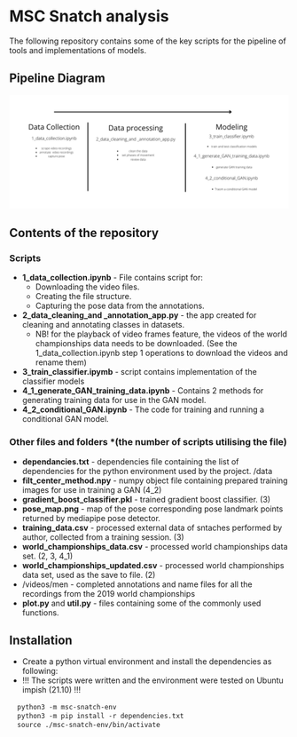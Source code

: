 # MSC Snatch analysis
 
The following repository contains some of the key scripts for the pipeline of tools and implementations of models.
## Pipeline Diagram
 
![alt text](https://github.com/BubblesIsMyName/MSc-snatch-analysis/blob/main/pipeline.png?raw=true)
 
## Contents of the repository
### Scripts
- **1_data_collection.ipynb** - File contains script for:
  - Downloading the video files.
  - Creating the file structure.
  - Capturing the pose data from the annotations.
- **2_data_cleaning_and _annotation_app.py** - the app created for cleaning and annotating classes in datasets.
   - NB! for the playback of video frames feature, the videos of the world championships data needs to be downloaded. (See the 1_data_collection.ipynb step 1 operations to download the videos and rename them)
- **3_train_classifier.ipymb** - script contains implementation of the classifier models
- **4_1_generate_GAN_training_data.ipynb** - Contains 2 methods for generating training data for use in the GAN model.
- **4_2_conditional_GAN.ipynb** - The code for training and running a conditional GAN model.
 
 
### Other files and folders *(the number of scripts utilising the file)
- **dependancies.txt** - dependencies file containing the list of dependencies for the python environment used by the project.
/data
- **filt_center_method.npy** - numpy object file containing prepared training images for use in training a GAN (4_2)
- **gradient_boost_classifier.pkl** - trained gradient boost classifier. (3)
- **pose_map.png** - map of the pose corresponding pose landmark points returned by mediapipe pose detector.
- **training_data.csv** - processed external data of sntaches performed by author, collected from a training session. (3)
- **world_championships_data.csv** - processed world championships data set. (2, 3, 4_1)
- **world_championships_updated.csv** - processed world championships data set, used as the save to file. (2)
- /videos/men - completed annotations and name files for all the recordings from the 2019 world championships
 - **plot.py** and **util.py** - files containing some of the commonly used functions.
 
 
## Installation
 
 - Create a python virtual environment and install the dependencies as following:
 - !!! The scripts were written and the environment were tested on Ubuntu impish (21.10) !!!
 
```
  python3 -m msc-snatch-env
  python3 -m pip install -r dependencies.txt
  source ./msc-snatch-env/bin/activate
```